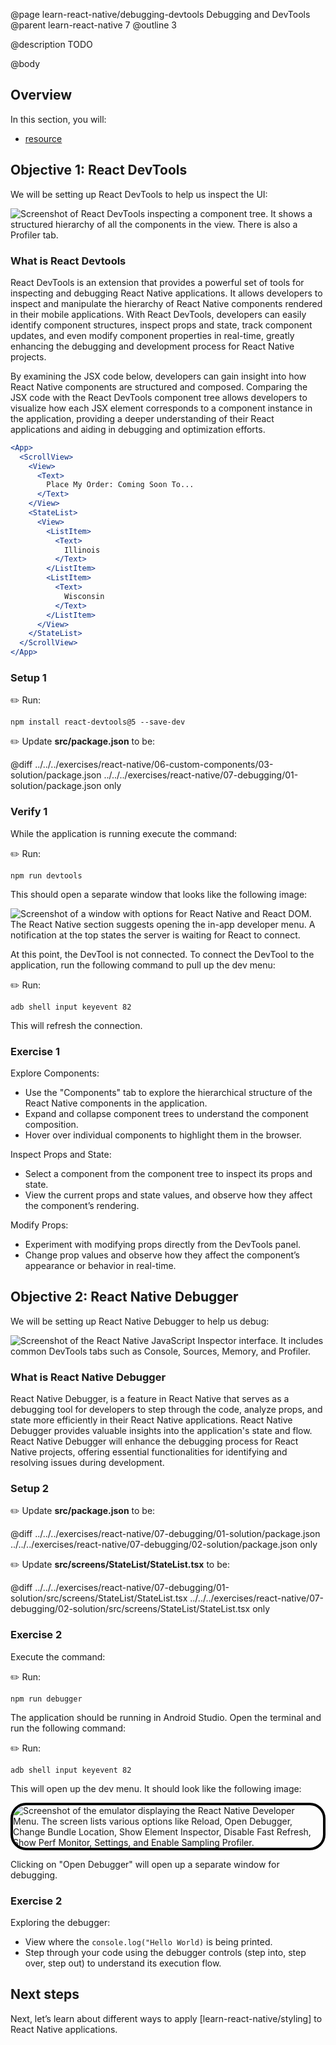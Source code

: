@page learn-react-native/debugging-devtools Debugging and DevTools
@parent learn-react-native 7
@outline 3

@description TODO

@body

## Overview

In this section, you will:

- [resource](https://reactnative.dev/docs/debugging)

## Objective 1: React DevTools

We will be setting up React DevTools to help us inspect the UI:

<img alt="Screenshot of React DevTools inspecting a component tree. It shows a structured hierarchy of all the components in the view. There is also a Profiler tab." src="../static/img/react-native/07-debugging-devtools/dev-tool-connected.png" style="max-width: 100%;"/>

### What is React Devtools

React DevTools is an extension that provides a powerful set of tools for inspecting and debugging React Native applications. It allows developers to inspect and manipulate the hierarchy of React Native components rendered in their mobile applications. With React DevTools, developers can easily identify component structures, inspect props and state, track component updates, and even modify component properties in real-time, greatly enhancing the debugging and development process for React Native projects.

By examining the JSX code below, developers can gain insight into how React Native components are structured and composed. Comparing the JSX code with the React DevTools component tree allows developers to visualize how each JSX element corresponds to a component instance in the application, providing a deeper understanding of their React applications and aiding in debugging and optimization efforts. 

```jsx
<App>
  <ScrollView>
    <View>
      <Text>
        Place My Order: Coming Soon To...
      </Text>
    </View>
    <StateList>
      <View>
        <ListItem>
          <Text>
            Illinois
          </Text>
        </ListItem>
        <ListItem>
          <Text>
            Wisconsin
          </Text>
        </ListItem>
      </View>
    </StateList>
  </ScrollView>
</App>
```


### Setup 1

✏️ Run:

```shell
npm install react-devtools@5 --save-dev
```

✏️ Update **src/package.json** to be:

@diff ../../../exercises/react-native/06-custom-components/03-solution/package.json ../../../exercises/react-native/07-debugging/01-solution/package.json only

### Verify 1

While the application is running execute the command:

✏️ Run:

```shell
npm run devtools
```

This should open a separate window that looks like the following image:

<img alt="Screenshot of a window with options for React Native and React DOM. The React Native section suggests opening the in-app developer menu. A notification at the top states the server is waiting for React to connect." src="../static/img/react-native/07-debugging-devtools/dev-tool-not-connected.png" style="max-width: 100%;"/>

At this point, the DevTool is not connected. To connect the DevTool to the application, run the following command to pull up the dev menu:

✏️ Run:

```shell
adb shell input keyevent 82
```

This will refresh the connection.

### Exercise 1

Explore Components:
- Use the "Components" tab to explore the hierarchical structure of the React Native components in the application.
- Expand and collapse component trees to understand the component composition.
- Hover over individual components to highlight them in the browser.

Inspect Props and State:
- Select a component from the component tree to inspect its props and state.
- View the current props and state values, and observe how they affect the component’s rendering.

Modify Props:
- Experiment with modifying props directly from the DevTools panel.
- Change prop values and observe how they affect the component’s appearance or behavior in real-time.

## Objective 2: React Native Debugger

We will be setting up React Native Debugger to help us debug:

<img alt="Screenshot of the React Native JavaScript Inspector interface. It includes common DevTools tabs such as Console, Sources, Memory, and Profiler." src="../static/img/react-native/07-debugging-devtools/react-native-debugger.png" style="max-width: 100%;"/>

### What is React Native Debugger

React Native Debugger, is a feature in React Native that serves as a debugging tool for developers to step through the code, analyze props, and state more efficiently in their React Native applications. React Native Debugger provides valuable insights into the application's state and flow. React Native Debugger will enhance the debugging process for React Native projects, offering essential functionalities for identifying and resolving issues during development.

### Setup 2

✏️ Update **src/package.json** to be:

@diff ../../../exercises/react-native/07-debugging/01-solution/package.json ../../../exercises/react-native/07-debugging/02-solution/package.json only

✏️ Update **src/screens/StateList/StateList.tsx** to be:

@diff ../../../exercises/react-native/07-debugging/01-solution/src/screens/StateList/StateList.tsx ../../../exercises/react-native/07-debugging/02-solution/src/screens/StateList/StateList.tsx only

### Exercise 2

Execute the command:

✏️ Run:

```shell
npm run debugger
```

The application should be running in Android Studio. Open the terminal and run the following command:

✏️ Run:

```shell
adb shell input keyevent 82
```

This will open up the dev menu. It should look like the following image:

<img alt="Screenshot of the emulator displaying the React Native Developer Menu. The screen lists various options like Reload, Open Debugger, Change Bundle Location, Show Element Inspector, Disable Fast Refresh, Show Perf Monitor, Settings, and Enable Sampling Profiler." src="../static/img/react-native/07-debugging-devtools/in-app-dev-menu.png" style="max-height: 750px; border: 4px solid black; border-radius: 25px;"/>

Clicking on "Open Debugger" will open up a separate window for debugging.

### Exercise 2

Exploring the debugger:
  - View where the `console.log("Hello World)` is being printed.
  - Step through your code using the debugger controls (step into, step over, step out) to understand its execution flow.

## Next steps

Next, let’s learn about different ways to apply [learn-react-native/styling] to React Native applications.